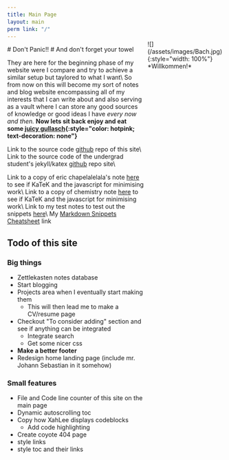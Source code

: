 ```yaml
---
title: Main Page
layout: main
perm link: "/"
---
```

<div style="display: flex; flex-direction: row;">
<div style="flex-grow: 1">
# Don't Panic!! #
And don't forget your towel

They are here for the beginning phase of my website were I compare and try to achieve a similar setup but taylored to what I want\\
So from now on this will
become my sort of notes and blog website encompassing all of my interests that
I can write about and also serving as a vault where I can store any good
sources of knowledge or good ideas I have *every now and then.*
**Now lets sit back enjoy and eat some [juicy gullasch](https://www.google.com/search?gs_ssp=eJzj4tTP1TcwzDI3LTJgdGDw4kgvzclJLE7OAABHzAae&q=gullasch&oq=gullasch&aqs=chrome.1.0i355i512j46i512j0i512l2j46i512j0i10i512l3.4758j1j7&sourceid=chrome&ie=UTF-8){:style="color: hotpink; text-decoration: none"}**

Link to the source code [github](https://github.com/GiulianoPalazzi/giulianopalazzi.github.io) repo of this site\\
Link to the source code of the undergrad student's jekyll/katex <a href="https://github.com/eric-chapdelaine/eric-chapdelaine.github.io" target="_blank">github</a> repo site\\

Link to a copy of eric chapelalelala's note [here](/notes/math1341) to see if KaTeK and the javascript for minimising work\\
Link to a copy of chemistry note [here](/uni/chem/the_atom) to see if KaTeK and the javascript for minimising work\\
Link to my test notes to test out the snippets [here](/notes/testnote)\\
My [Markdown Snippets Cheatsheet](/notes/cheatsheet) link

## Todo of this site

### Big things
* Zettlekasten notes database
* Start blogging
* Projects area when I eventually start making them
	* This will then lead me to make a CV/resume page
* Checkout "To consider adding" section and see if anything can be integrated
	* Integrate search
	* Get some nicer css
* **Make a better footer**
* Redesign home landing page (include mr. Johann Sebastian in it somehow)

### Small features
* File and Code line counter of this site on the main page
* Dynamic autoscrolling toc
* Copy how XahLee displays codeblocks
	* Add code highlighting
* Create coyote 404 page
* style links
* style toc and their links

</div>
<div class="bach" style="margin-top: -12px; margin-left: 8px; margin-right: 4px;">
![](/assets/images/Bach.jpg){:style="width: 100%"}
*Willkommen!*
</div>
</div>

